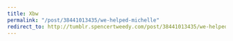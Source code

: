 ```yaml
---
title: Xbw
permalink: "/post/38441013435/we-helped-michelle"
redirect_to: http://tumblr.spencertweedy.com/post/38441013435/we-helped-michelle
---
```


